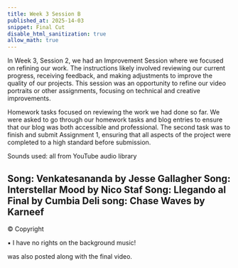 ```yaml
---
title: Week 3 Session B
published_at: 2025-14-03
snippet: Final Cut
disable_html_sanitization: true
allow_math: true
---
```


In Week 3, Session 2, we had an Improvement Session where we focused on refining our work. The instructions likely involved reviewing our current progress, receiving feedback, and making adjustments to improve the quality of our projects. This session was an opportunity to refine our video portraits or other assignments, focusing on technical and creative improvements.

Homework tasks focused on reviewing the work we had done so far. We were asked to go through our homework tasks and blog entries to ensure that our blog was both accessible and professional. The second task was to finish and submit Assignment 1, ensuring that all aspects of the project were completed to a high standard before submission.

Sounds used: all from YouTube audio library

Song: Venkatesananda by Jesse Gallagher
Song: Interstellar Mood by Nico Staf
Song: Llegando al Final by Cumbia Deli
song: Chase Waves by Karneef
----------------------------------------------------------------------------

© Copyright

▪ I have no rights on the background music!

was also posted along with the final video.